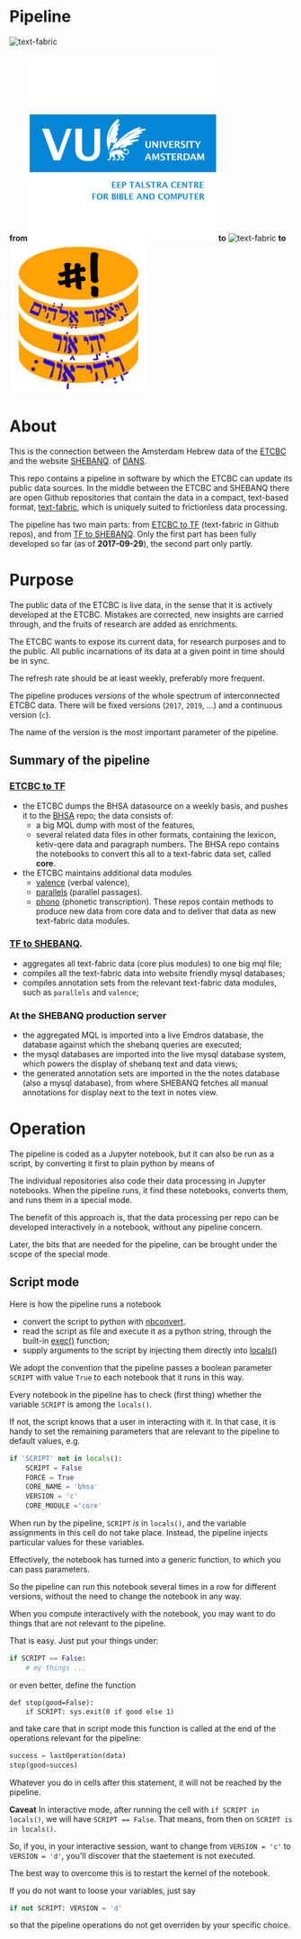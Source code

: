 # Pipeline

![text-fabric](https://raw.github.com/ETCBC/text-fabric/master/docs/tf.png)

**from**
![ETCBC](etcbc.png)
**to**
![text-fabric](https://raw.github.com/ETCBC/text-fabric/master/docs/tf.png)
**to**
![shebanq](shebanq.png)

# About
This is the connection between the Amsterdam Hebrew data of the 
[ETCBC](http://www.godgeleerdheid.vu.nl/en/research/institutes-and-centres/eep-talstra-centre-for-bible-and-computer/index.aspx)
and the website
[SHEBANQ](https://shebanq.ancient-data.org/sources).
of
[DANS](https://dans.knaw.nl/en/front-page?set_language=en).

This repo contains a pipeline in software by which the ETCBC can update its public data sources.
In the middle between the ETCBC and SHEBANQ there are open Github repositories that contain the data
in a compact, text-based format,
[text-fabric](https://github.com/ETCBC/text-fabric/wiki),
which is uniquely suited to frictionless data processing.

The pipeline has two main parts: from
[ETCBC to TF](https://github.com/ETCBC/pipeline/blob/master/programs/tfFromEtcbc.ipynb)
(text-fabric in Github repos), and from
[TF to SHEBANQ](https://github.com/ETCBC/pipeline/blob/master/programs/shebanqFromTF.ipynb).
Only the first part has been fully developed so far (as of **2017-09-29**),
the second part only partly.

# Purpose
The public data of the ETCBC is live data, in the sense that it is actively
developed at the ETCBC.
Mistakes are corrected, new insights are carried through,
and the fruits of research are added as enrichments.

The ETCBC wants to expose its current data, for research purposes and to the public.
All public incarnations of its data at a given point in time should be in sync.

The refresh rate should be at least weekly, preferably more frequent.

The pipeline produces *versions* of the whole spectrum of interconnected ETCBC data.
There will be fixed versions (`2017`, `2019`, ...) and a continuous version (`c`).

The name of the version is the most important parameter of the pipeline.

## Summary of the pipeline

### [ETCBC to TF](https://github.com/ETCBC/pipeline/blob/master/programs/tfFromEtcbc.ipynb)
* the ETCBC dumps the BHSA datasource on a weekly basis, and pushes it
  to the [BHSA](https://github.com/ETCBC/bhsa) repo;
  the data consists of:
  * a big MQL dump with most of the features,
  * several related data files in other formats, containing the lexicon, ketiv-qere data and paragraph numbers.
  The BHSA repo contains the notebooks to convert this all to a text-fabric data set, called **core**.
* the ETCBC maintains additional data modules
  * [valence](https://github.com/ETCBC/valence) (verbal valence),
  * [parallels](https://github.com/ETCBC/parallels) (parallel passages).
  * [phono](https://github.com/ETCBC/parallels) (phonetic transcription).
  These repos contain methods to produce new data from core data and to deliver
  that data as new text-fabric data modules.

### [TF to SHEBANQ](https://github.com/ETCBC/pipeline/blob/master/programs/shebanqFromTF.ipynb).
* aggregates all text-fabric data (core plus modules) to one big mql file;
* compiles all the text-fabric data into website friendly mysql databases;
* compiles annotation sets from the relevant text-fabric data modules, such as `parallels` and `valence`;
  
### At the SHEBANQ production server
* the aggregated MQL is imported into a live Emdros database,
  the database against which the shebanq queries are executed;
* the mysql databases are imported into the live mysql database system,
  which powers the display of shebanq text and data views;
* the generated annotation sets are imported in the the notes database (also a mysql database),
  from where SHEBANQ fetches all manual annotations for display next to the text in notes view.

# Operation
The pipeline is coded as a Jupyter notebook, but it can also be run as a script,
by converting it first to plain python by means of

The individual repositories also code their data processing in Jupyter notebooks.
When the pipeline runs, it find these notebooks, converts them, and runs them in a special mode.

The benefit of this approach is, that the data processing per repo can be developed
interactively in a notebook, without any pipeline concern.

Later, the bits that are needed for the pipeline, can be brought under the scope of the special mode.

## Script mode
Here is how the pipeline runs a notebook
* convert the script to python with
  [nbconvert](https://nbconvert.readthedocs.io/en/latest/).
* read the script as file and execute it as a python string, through the built-in
  [exec()](https://docs.python.org/3.6/library/functions.html#exec) function;
* supply arguments to the script by injecting them directly into 
  [locals()](https://docs.python.org/3.6/library/functions.html#locals)

We adopt the convention that the pipeline passes a boolean parameter `SCRIPT` with
value `True` to each notebook that it runs in this way.

Every notebook in the pipeline has to check (first thing) whether the variable `SCRIPT` is among
the `locals()`.

If not, the script knows that a user in interacting with it.
In that case, it is handy to set the remaining parameters that are relevant to the
pipeline to default values, e.g.

```python
if 'SCRIPT' not in locals():
    SCRIPT = False
    FORCE = True
    CORE_NAME = 'bhsa'
    VERSION = 'c'
    CORE_MODULE ='core' 
```

When run by the pipeline, `SCRIPT` *is* in `locals()`, and the variable assignments
in this cell do not take place.
Instead, the pipeline injects particular values for these variables.

Effectively, the notebook has turned into a generic function, to which you can pass parameters.

So the pipeline can run this notebook several times in a row for different versions,
without the need to change the notebook in any way.

When you compute interactively with the notebook, you may want to do things
that are not relevant to the pipeline.

That is easy. Just put your things under:

```python
if SCRIPT == False:
    # my things ...
```

or even better, define the function

```
def stop(good=False):
    if SCRIPT: sys.exit(0 if good else 1)
```

and take care that in script mode this function is called at the end of the operations
relevant for the pipeline:

```python
success = lastOperation(data)
stop(good=succes)
```

Whatever you do in cells after this statement, it will not be reached by the pipeline.

**Caveat**
In interactive mode, after running the cell with `if SCRIPT in locals()`, 
we will have `SCRIPT == False`.
That means, from then on `SCRIPT is in locals()`.

So, if you, in your interactive session, want to change from `VERSION = 'c'` to
`VERSION = 'd'`, 
you'll discover that the staetement is not executed.

The best way to overcome this is to restart the kernel of the notebook.

If you do not want to loose your variables, just say

```python
if not SCRIPT: VERSION = 'd'
```

so that the pipeline operations do not get overriden by your specific choice.
